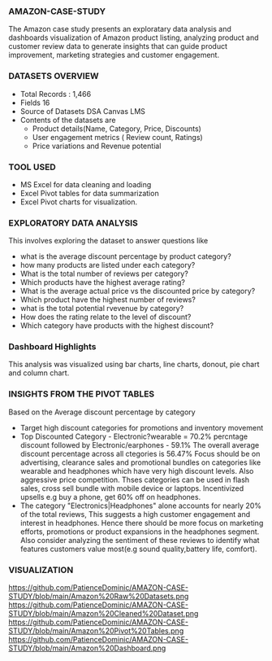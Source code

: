 ### AMAZON-CASE-STUDY
The Amazon case study  presents an exploratary data analysis and dashboards visualization of Amazon product listing, analyzing  product and customer review data to generate insights that can guide product improvement, marketing strategies and customer engagement.
### DATASETS OVERVIEW
 - Total Records : 1,466 
 - Fields 16
 - Source of Datasets DSA  Canvas LMS
 - Contents of the datasets are
     - Product details(Name, Category, Price, Discounts)
     - User engagement metrics ( Review count, Ratings)
     - Price variations and Revenue potential
  
  ### TOOL USED
  - MS Excel for data cleaning and loading
  - Excel Pivot tables for data summarization
  - Excel Pivot charts for visualization.

  ### EXPLORATORY DATA ANALYSIS
  This involves exploring the dataset to answer questions like
   - what is the average discount percentage by product category?
   - how many products are listed under each category?
   - What is the total number of reviews per category?
   - Which products have the highest average rating?
   - What is the average actual price vs the discounted price by category?
   - Which product have the highest number of reviews?
   - what is the total potential rvevenue by category?
   - How does the rating relate to the level of discount?
   - Which category have products with the highest discount?

### Dashboard Highlights
This analysis was visualized using bar charts, line charts, donout, pie chart and column chart.


### INSIGHTS FROM THE PIVOT TABLES

Based on the Average discount percentage by category
 - Target high discount categories for promotions and inventory movement
 - Top Discounted Category  - Electronic?wearable = 70.2% percntage discount followed by Electronic/earphones - 59.1%
The overall average discount percentage  across all ctegories  is 56.47%
Focus should be on advertising, clearance sales and promotional bundles on categories like wearable and headphones which have very high discount levels.
Also aggressive price competition. Thses categories can be used in flash sales, cross sell bundle with mobile device or laptops. Incentivized upsells e.g buy a phone, get 60% off on headphones.
- The category "Electronics|Headphones" alone accounts for nearly 20% of the total reviews, This suggests a high customer engagement and interest in headphones. Hence there should be more focus on marketing efforts, promotions or product expansions in the headphones segment. Also consider analyzing the sentiment of these reviews to identify what features customers value most(e.g sound quality,battery life, comfort).

### VISUALIZATION
https://github.com/PatienceDominic/AMAZON-CASE-STUDY/blob/main/Amazon%20Raw%20Datasets.png
https://github.com/PatienceDominic/AMAZON-CASE-STUDY/blob/main/Amazon%20Cleaned%20Dataset.png
https://github.com/PatienceDominic/AMAZON-CASE-STUDY/blob/main/Amazon%20Pivot%20Tables.png
https://github.com/PatienceDominic/AMAZON-CASE-STUDY/blob/main/Amazon%20Dashboard.png
